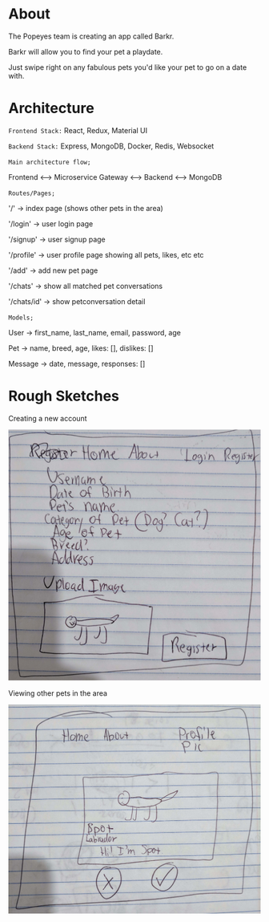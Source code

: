 # About

The Popeyes team is creating an app called Barkr.

Barkr will allow you to find your pet a playdate.

Just swipe right on any fabulous pets you'd like your pet to go on a date with.

# Architecture
`Frontend Stack:` React, Redux, Material UI

`Backend Stack:` Express, MongoDB, Docker, Redis, Websocket

`Main architecture flow;`

 Frontend <--> Microservice Gateway <--> Backend <--> MongoDB

`Routes/Pages;`

'/' -> index page (shows other pets in the area)

'/login' -> user login page

'/signup' -> user signup page

'/profile' -> user profile page showing all pets, likes, etc etc 

'/add' -> add new pet page

'/chats' -> show all matched pet conversations

'/chats/id' -> show petconversation detail


`Models;`

User -> first_name, last_name, email, password, age

Pet -> name, breed, age, likes: [], dislikes: []

Message -> date, message, responses: []



# Rough Sketches

Creating a new account

![Creating a new account](./sketch/register.jpg)

Viewing other pets in the area

![Viewing other pets](./sketch/homepage.jpg)